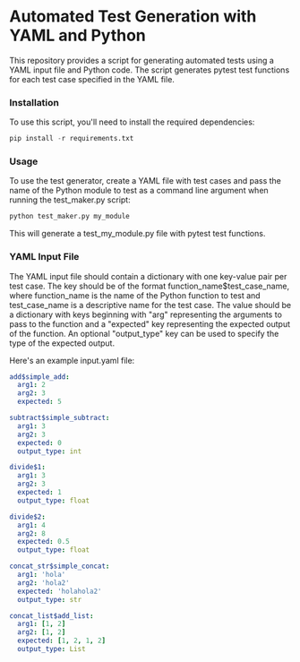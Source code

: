 # Automated Test Generation with YAML and Python
This repository provides a script for generating automated tests using a YAML input file and Python code. The script generates pytest test functions for each test case specified in the YAML file.

### Installation
To use this script, you'll need to install the required dependencies:

```python
pip install -r requirements.txt
```

### Usage
To use the test generator, create a YAML file with test cases and pass the name of the Python module to test as a command line argument when running the test_maker.py script:

```python
python test_maker.py my_module
```

This will generate a test_my_module.py file with pytest test functions.

### YAML Input File
The YAML input file should contain a dictionary with one key-value pair per test case. The key should be of the format function_name$test_case_name, where function_name is the name of the Python function to test and test_case_name is a descriptive name for the test case. The value should be a dictionary with keys beginning with "arg" representing the arguments to pass to the function and a "expected" key representing the expected output of the function. An optional "output_type" key can be used to specify the type of the expected output.

Here's an example input.yaml file:

```yaml
add$simple_add:
  arg1: 2
  arg2: 3
  expected: 5

subtract$simple_subtract:
  arg1: 3
  arg2: 3
  expected: 0
  output_type: int

divide$1:
  arg1: 3
  arg2: 3
  expected: 1
  output_type: float

divide$2:
  arg1: 4
  arg2: 8
  expected: 0.5
  output_type: float

concat_str$simple_concat:
  arg1: 'hola'
  arg2: 'hola2'
  expected: 'holahola2'
  output_type: str

concat_list$add_list:
  arg1: [1, 2]
  arg2: [1, 2]
  expected: [1, 2, 1, 2]
  output_type: List
```
